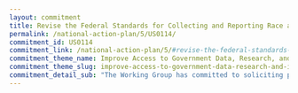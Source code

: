 ```yaml
---
layout: commitment
title: Revise the Federal Standards for Collecting and Reporting Race and Ethnicity
permalink: /national-action-plan/5/US0114/
commitment_id: US0114
commitment_link: /national-action-plan/5/#revise-the-federal-standards-for-collecting-and-reporting-race-and-ethnicity
commitment_theme_name: Improve Access to Government Data, Research, and Information
commitment_theme_slug: improve-access-to-government-data-research-and-information
commitment_detail_sub: "The Working Group has committed to soliciting public input on the Working Group’s recommendations on race and ethnicity standards."
---
```


